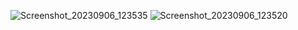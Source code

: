 ![Screenshot_20230906_123535](https://github.com/kevinmali/animation_af/assets/132121875/a8eebb8c-aee2-417c-80e7-657f63e6f236)
![Screenshot_20230906_123520](https://github.com/kevinmali/animation_af/assets/132121875/32b441d2-e56b-490d-a70d-bb86c6aacba3)
